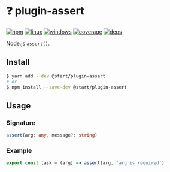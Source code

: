 # ❓ plugin-assert

[![npm](https://img.shields.io/npm/v/@start/plugin-assert.svg?style=flat-square)](https://www.npmjs.com/package/@start/plugin-assert) [![linux](https://img.shields.io/travis/deepsweet/start/master.svg?label=linux&style=flat-square)](https://travis-ci.org/deepsweet/start) [![windows](https://img.shields.io/appveyor/ci/deepsweet/start/master.svg?label=windows&style=flat-square)](https://ci.appveyor.com/project/deepsweet/start) [![coverage](https://img.shields.io/codecov/c/github/deepsweet/start/master.svg?style=flat-square)](https://codecov.io/github/deepsweet/start) [![deps](https://david-dm.org/deepsweet/start.svg?path=packages/plugin-assert&style=flat-square)](https://david-dm.org/deepsweet/start?path=packages/plugin-assert)

Node.js [`assert()`](https://nodejs.org/docs/latest-v8.x/api/all.html#assert_assert_value_message).

## Install

```sh
$ yarn add --dev @start/plugin-assert
# or
$ npm install --save-dev @start/plugin-assert
```

## Usage

### Signature

```ts
assert(arg: any, message?: string)
```

### Example

```js
export const task = (arg) => assert(arg, 'arg is required')
```
